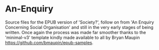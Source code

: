 # An-Enquiry
Source files for the EPUB version of 'Society?', follow on from 'An Enquiry Concerning Social Organisation' and still in the very early stages of being written. Once again the process was made far smoother thanks to the 'minimal-v3' template kindly made available to all by Bryan Maupin https://github.com/bmaupin/epub-samples.

